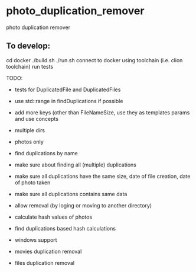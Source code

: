# photo_duplication_remover
photo duplication remover

## To develop:
cd docker
./build.sh
./run.sh
connect to docker using toolchain (i.e. clion toolchain)
run tests


TODO:
- tests for DuplicatedFile and DuplicatedFiles
- use std::range in findDuplications if possible
- add more keys (other than FileNameSize, use they as templates params and use concepts
- multiple dirs
- photos only
- find duplications by name
- make sure about finding all (multiple) duplications
- make sure all duplications have the same size, date of file creation, date of photo taken
- make sure all duplications contains same data
- allow removal (by loging or moving to another directory)
- calculate hash values of photos
- find duplications based hash calculations


- windows support
- movies duplication removal
- files duplication removal